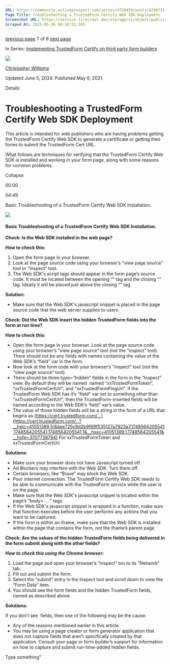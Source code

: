 ```yaml
---
URL: https://community.activeprospect.com/series/4720459/posts/4290731-troubleshooting-a-trustedform-certify-web-sdk-deployment
Page Title: Troubleshooting a TrustedForm Certify Web SDK Deployment
Screenshot URL: https://service.firecrawl.dev/storage/v1/object/public/media/screenshot-9b4da728-aa0c-4053-a015-d2275e91b4ec.png
Scraped At: 2025-05-30 00:16:51.565
---
```


[previous page](https://community.activeprospect.com/series/4720459/posts/4383260-implementing-trustedform-on-wordpress-with-gravity-forms) 7 of 8 [next page](https://community.activeprospect.com/series/4720459/posts/4068064-form-formbuilder-landing-page-audit)

In Series: [Implementing TrustedForm Certify on third party form builders](https://community.activeprospect.com/series/4720459-implementing-trustedform-certify-on-third-party-form-builders)

[![](https://content2.bloomfire.com/avatars/users/1405246/thumb/thumbnail.png?f=1620827893&Expires=1748567774&Signature=WTTOqztRC7U-S55SOSIf9P3hqE6TNryUy3kqOV4rwBHGDb0Ckl8tieyFbTt9JkDhY5eT2-0nExUlIdUHmcbo~MLaS3OfaLy640OprXvFuAj8jiiiAKvuaNvNO~5TB5YvqgdhNVMxIEoumXqj0k4QPs~MzWZsTWVsufLlvfbmqiCJodrggo81OdQLyzMKVl3rcVUyhjdXKypx89V831oePVWQhGNETN6RZ96OOquiqMR7h2lXD4s7wxNUu2TgO8TUVHu65sI0F~1cswXJqCN9PzSusja9hm7~xyvDe~RncAW3QgSB9IO809B0dAFmhhUJzh-2tQ65jH3MfYLjgzSrzA__&Key-Pair-Id=APKAIDFCFZ2UHE5LPIUA)](https://community.activeprospect.com/memberships/7846678-christopher-williams)

[_Christopher Williams_](https://community.activeprospect.com/memberships/7846678-christopher-williams)

Updated June 5, 2024. Published May 6, 2021.

Details

# Troubleshooting a TrustedForm Certify Web SDK Deployment

This article is intended for web publishers who are having problems getting the TrustedForm Certify Web SDK to generate a certificate or getting their forms to submit the TrustedForm Cert URL.

What follows are techniques for verifying that the TrustedForm Certify Web SDK is installed and working in your form page, along with some reasons for common problems.

Collapse

00:00

04:49

Basic Troubleshooting of a TrustedForm Certify Web SDK Installation.

![](https://content2.bloomfire.com/thumbnails/contents/002/687/700/_270x180.png?f=1620754102&Expires=1748567804&Signature=ZLBEJCHHdpXMUqIedjNbKK3B5MKnPvdz9yZ1rVedsC78Joq-JgLs8lE4Vfd-g8Bomx5Tn0i0iZFjmy6Cpg1~KyH1CzWZMJLmvpevBuLig1BS7VcBDovJPcvxKIixZ6l3AsUmoe17DvHx6K7nAfb3i1UhDTCXYc9Eye8xx4fJT8a9yL41q9LKL9nZOA3HNdAvO5iMRHdx7q~FP3hAECmNcsR6mN1-e-jJBE3lIwzkzp1lVn0wgzBqvHYIpehZVEI4fpxG-2xzJfxrdAfl0AY97xLh-M5rZPbR6wOCF~G804XtNEH8m1w68qaC5pCCaxzOqOpaqNAF3BJ4UJoJ4HPbyQ__&Key-Pair-Id=APKAIDFCFZ2UHE5LPIUA)

#### Basic Troubleshooting of a TrustedForm Certify Web SDK Installation.

**Check: Is the Web SDK installed in the web page?**

**How to check this:**

1. Open the form page in your browser.
2. Look at the page source code using your browser’s “view page source” tool or “inspect” tool.
3. The Web SDK's script tags should appear in the form page’s source code. It must be located between the opening “<body>” tag and the closing “</body>” tag. Ideally it will be placed just above the closing “</body>” tag.


**Solution:**

- Make sure that the Web SDK's javascript snippet is placed in the page source code that the web server supplies to users.

**Check: Did the Web SDK insert the hidden TrustedForm fields into the form at run time?**

**How to check this:**

- Open the form page in your browser. Look at the page source code using your browser’s “view page source” tool (not the “inspect” tool). There should not be any fields with names containing the value of the Web SDK’s “field” var in the form.
- Now look at the form code with your browser’s “inspect” tool (not the “view page source” tool).
- There should be three type=”hidden” fields in the form in the “Inspect” view. By default they will be named  named “xxTrustedFormToken”, “xxTrustedFormCertUrl”, and “xxTrustedFormPingUrl”. If the TrustedForm Web SDK has it’s “field” var set to something other than “xxTrustedFormCertUrl”, then the TrustedForm-inserted fields will be named according to the Web SDK’s ‘field” var’s value.
- The value of those hidden fields will be a string in the form of a URL that begins as [https://cert.trustedform.com/...](https://cert.trustedform.com/...?__hstc=41051389.1c8aee725c8d2b9f69f535127a7923a7.1748564205541.1748564205541.1748564205541.1&__hssc=41051389.1.1748564205541&__hsfp=3707738794) For xxTrustedFormToken and xxTrustedFormCertUrl.


**Solutions:**

- Make sure your browser does not have Javascript turned off.
- Ad Blockers may interfere with the Web SDK. Turn them off.
- Certain browsers, like “Brave” may block the Web SDK.
- Poor internet connection. The TrustedForm Certify Web SDK needs to be able to communicate with the TrustedForm service while the user is on the page.
- Make sure that the Web SDK's javascript snippet is located within the page’s “body> … </body>” tags.
- If the Web SDK's javascript snippet is wrapped in a function, make sure that function executes before the user performs any actions that you want to be captured.
- If the form is within an iframe, make sure that the Web SDK is installed within the page that contains the form, not the iframe’s parent page.

**Check: Are the values of the hidden TrustedForm fields being delivered in the form submit along with the other fields?**

**_How to check this using the Chrome browser:_**

1. Load the page and open your browser’s “inspect” too to its “Network” tab.
2. Fill out and submit the form.
3. Select the “submit” entry in the Inspect tool and scroll down to view the “Form Data” item.
4. You should see the form fields and the hidden TrustedForm fields, named as described above.


**Solutions:**

If you don’t see  fields, then one of the following may be the cause:

- Any of the reasons mentioned earlier in this article.
- You may be using a page creator or form generator application that does not capture fields that aren’t specifically created by that application. Consult your page or form builder’s support for information on how to capture and submit run-time-added hidden fields.

Type something"

